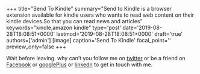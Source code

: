 +++
title="Send To Kindle"
summary="Send to Kindle is a browser extension available for kindle users who wants to read web content on their kindle devices.So that you can read news and articles"
keywords="kindle,amazon kindle"
type='post'
date='2019-08-28T18:08:51+0000'
lastmod='2019-08-28T18:08:51+0000'
draft='true'
authors=['admin']
[image]
caption='Send To Kindle'
focal_point=''
preview_only=false
+++










Wait before leaving.
why can’t you follow me on <a href="https://twitter.com/arungudelli" target="_blank">twitter</a> or be a friend on <a href="https://www.facebook.com/gudelliArun" target="_blank">Facebook</a> or <a href="https://plus.google.com/+ArunkumarGudelli" target="_blank">googlePlus</a> or <a href="https://www.linkedin.com/in/arungudelli/" target="_blank">linkedn</a> to get in touch with me.









